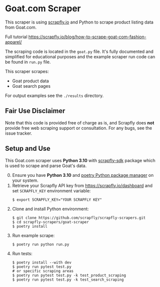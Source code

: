 # Goat.com Scraper

This scraper is using [scrapfly.io](https://scrapfly.io/) and Python to scrape product listing data from Goat.com. 

Full tutorial <https://scrapfly.io/blog/how-to-scrape-goat-com-fashion-apparel/>

The scraping code is located in the `goat.py` file. It's fully documented and simplified for educational purposes and the example scraper run code can be found in `run.py` file.

This scraper scrapes:
- Goat product data
- Goat search pages

For output examples see the `./results` directory.

## Fair Use Disclaimer

Note that this code is provided free of charge as is, and Scrapfly does __not__ provide free web scraping support or consultation. For any bugs, see the issue tracker.

## Setup and Use

This Goat.com scraper uses __Python 3.10__ with [scrapfly-sdk](https://pypi.org/project/scrapfly-sdk/) package which is used to scrape and parse Goat's data.

0. Ensure you have __Python 3.10__ and [poetry Python package manager](https://python-poetry.org/docs/#installation) on your system.
1. Retrieve your Scrapfly API key from <https://scrapfly.io/dashboard> and set `SCRAPFLY_KEY` environment variable:
    ```shell
    $ export SCRAPFLY_KEY="YOUR SCRAPFLY KEY"
    ```
2. Clone and install Python environment:
    ```shell
    $ git clone https://github.com/scrapfly/scrapfly-scrapers.git
    $ cd scrapfly-scrapers/goat-scraper
    $ poetry install
    ```
3. Run example scrape:
    ```shell
    $ poetry run python run.py
    ```
4. Run tests:
    ```shell
    $ poetry install --with dev
    $ poetry run pytest test.py
    # or specific scraping areas
    $ poetry run pytest test.py -k test_product_scraping
    $ poetry run pytest test.py -k test_search_scraping
    ```

